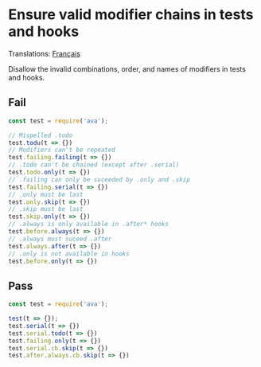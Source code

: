 # Ensure valid modifier chains in tests and hooks

Translations: [Français](https://github.com/avajs/ava-docs/blob/master/fr_FR/related/eslint-plugin-ava/docs/rules/no-invalid-modifier-chain.md)

Disallow the invalid combinations, order, and names of modifiers in tests and hooks.


## Fail

```js
const test = require('ava');

// Mispelled .todo
test.todu(t => {})
// Modifiers can't be repeated
test.failing.failing(t => {})
// .todo can't be chained (except after .serial)
test.todo.only(t => {})
// .failing can only be suceeded by .only and .skip
test.failing.serial(t => {})
// .only must be last
test.only.skip(t => {})
// .skip must be last
test.skip.only(t => {})
// .always is only available in .after* hooks
test.before.always(t => {})
// .always must suceed .after
test.always.after(t => {})
// .only is not available in hooks
test.before.only(t => {})
```


## Pass

```js
const test = require('ava');

test(t => {});
test.serial(t => {})
test.serial.todo(t => {})
test.failing.only(t => {})
test.serial.cb.skip(t => {})
test.after.always.cb.skip(t => {})
```
